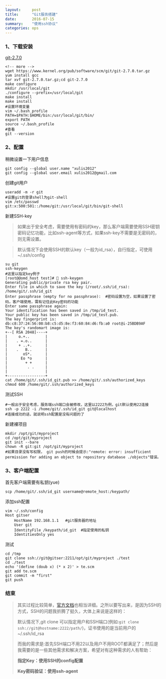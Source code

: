 ```yaml
---
layout:     post
title:      "Git服务搭建"
date:       2016-07-15
summary:	"使用ssh协议"
categories: ops
---
```


### 1、下载安装

[git-2.7.0](https://www.kernel.org/pub/software/scm/git/git-2.7.0.tar.gz)

```
<!-- more -->
wget https://www.kernel.org/pub/software/scm/git/git-2.7.0.tar.gz
yum install gcc 
tar xvf git-2.7.0.tar.gz;cd git-2.7.0
make configure
mkdir /usr/local/git
./configure --prefix=/usr/local/git
make install
make install
#设置环境变量
vim ~/.bash_profile
PATH=$PATH:$HOME/bin:/usr/local/git/bin/
export PATH
source ~/.bash_profile
#查看
git --version
```

### 2、配置

稍微设置一下用户信息

```
git config --global user.name "xulis2012"
git config --global user.email xulis2012@gmail.com 
```

创建git用户

```
useradd -m -r git
#设置git的登录shell为git-shell
vim /etc/passwd
git:x:500:501::/home/git:/usr/local/git/bin/git-shell
```

新建SSH-key

> 如果出于安全考虑，需要使用有密码的key，那么客户端需要使用SSH密钥密码记忆功能，比如ssh-agent等方式，如果ssh-key不需要是无密码的，则无需设置。
> 

> 默认情况下会使用SSH的默认key（一般为id_rsa），自行指定，可使用~/.ssh/config

```
su git
ssh-keygen
#这里以指定key例子
[root@@omd_host test]# 🚀 ssh-keygen
Generating public/private rsa key pair.
Enter file in which to save the key (/root/.ssh/id_rsa): /home/git/.ssh/id_git
Enter passphrase (empty for no passphrase):  #密码设置为空，如果设置了密码，客户端使用，需有记住此Key密码的功能
Enter same passphrase again:
Your identification has been saved in /tmp/id_test.
Your public key has been saved in /tmp/id_test.pub.
The key fingerprint is:
db:c8:37:24:56:08:b8:c5:d5:8e:f3:60:84:d6:fb:a0 root@i-25BDB9AF
The key's randomart image is:
+--[ RSA 2048]----+
|     o.+..       |
|    . =.o..      |
|     + ..+.      |
|    .   B..      |
|       oS*.      |
|      Eo *o      |
|        + +      |
|         . .     |
|                 |
+-----------------+
cat /home/git/.ssh/id_git.pub >> /home/git/.ssh/authorized_keys 
chmod 600 /home/git/.ssh/authorized_keys
```

 测试SSH

```
#一般出于安全考虑，服务端ssh端口会被修改，这里以2222为例，git默认使用22连接
ssh -p 2222 -i /home/git/.ssh/id_git git@localhost
#连接成功的话，就说明ssh配置是没有问题的了
```

新建裸项目

```
mkdir /opt/git/myproject
cd /opt/git/myproject
git init --bare
chown -R git:git /opt/git/myproject 
#如果目录没有写权限， git push的时候会提示:"remote: error: insufficient permission for adding an object to repository database ./objects"错误。
```

### 3、客户端配置

首先客户端需要有私钥(yue)

```
scp /home/git/.ssh/id_git username@remote_host:/keypath/
```

添加ssh配置

```
vim ~/.ssh/config
Host gitser
	HostName 192.168.1.1   #git服务器的地址
	User git
	IdentityFile /keypath/id_git  #指定使用的私钥
	IdentitiesOnly yes
```

测试

``` 
cd /tmp
git clone ssh://git@gitser:2211/opt/git/myproject ./test
cd ./test
echo '(define (doub x) (* x 2)' > te.scm
git add te.scm
git commit -m "first"
git push
```

### 结束

> 其实过程比较简单，[官方文档](http://git-scm.com/book/zh/v2)也相当详细。之所以要写出来，是因为SSH的方式，SSH的问题我折腾了挺久，大体上来说是这样的：
> 
> 默认情况下,git clone 可以指定用户和SSH端口(例如:`git clone ssh://git@hostname:2222/path/`)，证书使用的是当前用户的~/.ssh/id_rsa
> 
> 而我的需求是:首先SSH端口不用22以及用户不用ROOT都满足了；然后是我需要的是一些其他需求和解决方案，希望对有这种需求的人有帮助：
> 
> **指定Key：使用SSH的config配置**
> 
> **Key密码验证：使用ssh-agent**


